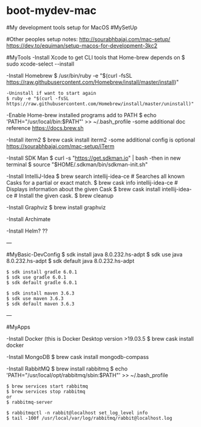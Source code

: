 # boot-mydev-mac
#My development tools setup for MacOS
#MySetUp

#Other peoples setup notes:
	http://sourabhbajaj.com/mac-setup/
	https://dev.to/equiman/setup-macos-for-development-3kc2

#MyTools
-Install  Xcode to get CLI tools that Home-brew depends on
	$ sudo xcode-select --install

-Install Homebrew
	$ /usr/bin/ruby -e "$(curl -fsSL https://raw.githubusercontent.com/Homebrew/install/master/install)"

	-Uninstall if want to start again
	$ ruby -e "$(curl -fsSL https://raw.githubusercontent.com/Homebrew/install/master/uninstall)"
	
-Enable Home-brew installed programs  add to PATH
	$ echo 'PATH="/usr/local/bin:$PATH"' >> ~/.bash_profile
	-some additional doc reference https://docs.brew.sh

-Install iterm2
	$ brew cask install iterm2
  	-some additional config is optional
	https://sourabhbajaj.com/mac-setup/iTerm

-Install SDK Man
	$ curl -s "https://get.sdkman.io" | bash 
	-then in new terminal
	$ source "$HOME/.sdkman/bin/sdkman-init.sh"

-Install IntelliJ-Idea
	$ brew search intellij-idea-ce          # Searches all known Casks for a partial or exact match.
	$ brew cask info intellij-idea-ce       # Displays information about the given Cask
	$ brew cask install intellij-idea-ce    # Install the given cask.
	$ brew cleanup

-Install Graphviz
	$ brew install graphviz

-Install Archimate

-Install Helm?
??

—

#MyBasic-DevConfig
	$ sdk install java 8.0.232.hs-adpt
	$ sdk use java 8.0.232.hs-adpt
	$ sdk default java 8.0.232.hs-adpt

	$ sdk install gradle 6.0.1
	$ sdk use gradle 6.0.1
	$ sdk default gradle 6.0.1

	$ sdk install maven 3.6.3
	$ sdk use maven 3.6.3
	$ sdk default maven 3.6.3
—

#MyApps

-Install Docker (this is Docker Desktop version >19.03.5
  	$ brew cask install docker

-Install MongoDB
	$ brew cask install mongodb-compass

-Install RabbitMQ
	$ brew install rabbitmq
	$ echo 'PATH="/usr/local/opt/rabbitmq/sbin:$PATH"' >> ~/.bash_profile

 	$ brew services start rabbitmq
 	$ brew services stop rabbitmq
	or
	$ rabbitmq-server

	$ rabbitmqctl -n rabbit@localhost set_log_level info
	$ tail -100f /usr/local/var/log/rabbitmq/rabbit@localhost.log



